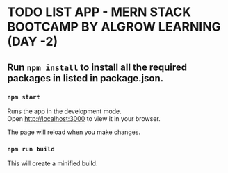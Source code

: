 # TODO LIST APP - MERN STACK BOOTCAMP BY ALGROW LEARNING (DAY -2)

## Run `npm install` to install all the required packages in listed in package.json. 


### `npm start`

Runs the app in the development mode.\
Open [http://localhost:3000](http://localhost:3000) to view it in your browser.

The page will reload when you make changes.

### `npm run build`


This will create a minified build.
